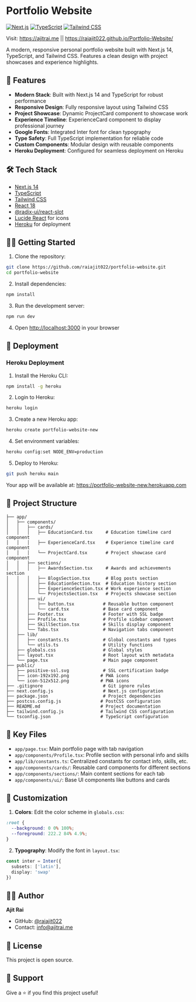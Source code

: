 # Portfolio Website

[![Next.js](https://img.shields.io/badge/Next.js-14-black)](https://nextjs.org/)
[![TypeScript](https://img.shields.io/badge/TypeScript-5.0-blue)](https://www.typescriptlang.org/)
[![Tailwind CSS](https://img.shields.io/badge/Tailwind-3.3-38B2AC)](https://tailwindcss.com/)

Visit: https://ajitrai.me
       || https://raiajit022.github.io/Portfolio-Website/

A modern, responsive personal portfolio website built with Next.js 14, TypeScript, and Tailwind CSS. Features a clean design with project showcases and experience highlights.

## 🚀 Features

- **Modern Stack**: Built with Next.js 14 and TypeScript for robust performance
- **Responsive Design**: Fully responsive layout using Tailwind CSS
- **Project Showcase**: Dynamic ProjectCard component to showcase work
- **Experience Timeline**: ExperienceCard component to display professional journey
- **Google Fonts**: Integrated Inter font for clean typography
- **Type Safety**: Full TypeScript implementation for reliable code
- **Custom Components**: Modular design with reusable components
- **Heroku Deployment**: Configured for seamless deployment on Heroku

## 🛠️ Tech Stack

- [Next.js 14](https://nextjs.org/)
- [TypeScript](https://www.typescriptlang.org/)
- [Tailwind CSS](https://tailwindcss.com/)
- [React 18](https://reactjs.org/)
- [@radix-ui/react-slot](https://www.radix-ui.com/)
- [Lucide React](https://lucide.dev/) for icons
- [Heroku](https://www.heroku.com/) for deployment

## 🏃‍♂️ Getting Started

1. Clone the repository:

```bash
git clone https://github.com/raiajit022/portfolio-website.git
cd portfolio-website
```

2. Install dependencies:

```bash
npm install
```

3. Run the development server:

```bash
npm run dev
```

4. Open [http://localhost:3000](http://localhost:3000) in your browser

## 📁 Deployment

### Heroku Deployment

1. Install the Heroku CLI:
```bash
npm install -g heroku
```

2. Login to Heroku:
```bash
heroku login
```

3. Create a new Heroku app:
```bash
heroku create portfolio-website-new
```

4. Set environment variables:
```bash
heroku config:set NODE_ENV=production
```

5. Deploy to Heroku:
```bash
git push heroku main
```

Your app will be available at: https://portfolio-website-new.herokuapp.com

## 📁 Project Structure

```
├── app/
│   ├── components/
│   │   ├── cards/
│   │   │   ├── EducationCard.tsx     # Education timeline card component
│   │   │   ├── ExperienceCard.tsx    # Experience timeline card component
│   │   │   └── ProjectCard.tsx       # Project showcase card component
│   │   ├── sections/
│   │   │   ├── AwardsSection.tsx     # Awards and achievements section
│   │   │   ├── BlogsSection.tsx      # Blog posts section
│   │   │   ├── EducationSection.tsx  # Education history section
│   │   │   ├── ExperienceSection.tsx # Work experience section
│   │   │   └── ProjectsSection.tsx   # Projects showcase section
│   │   ├── ui/
│   │   │   ├── button.tsx           # Reusable button component
│   │   │   └── card.tsx             # Base card component
│   │   ├── Footer.tsx               # Footer with SSL badge
│   │   ├── Profile.tsx              # Profile sidebar component
│   │   ├── SkillSection.tsx         # Skills display component
│   │   └── Tabs.tsx                 # Navigation tabs component
│   ├── lib/
│   │   ├── constants.ts             # Global constants and types
│   │   └── utils.ts                 # Utility functions
│   ├── globals.css                  # Global styles
│   ├── layout.tsx                   # Root layout with metadata
│   └── page.tsx                     # Main page component
├── public/
│   ├── positive-ssl.svg             # SSL certification badge
│   ├── icon-192x192.png            # PWA icons
│   └── icon-512x512.png            # PWA icons
├── .gitignore                       # Git ignore rules
├── next.config.js                   # Next.js configuration
├── package.json                     # Project dependencies
├── postcss.config.js               # PostCSS configuration
├── README.md                       # Project documentation
├── tailwind.config.js              # Tailwind CSS configuration
└── tsconfig.json                   # TypeScript configuration
```

## 🔧 Key Files

- `app/page.tsx`: Main portfolio page with tab navigation
- `app/components/Profile.tsx`: Profile section with personal info and skills
- `app/lib/constants.ts`: Centralized constants for contact info, skills, etc.
- `app/components/cards/`: Reusable card components for different sections
- `app/components/sections/`: Main content sections for each tab
- `app/components/ui/`: Base UI components like buttons and cards

## 🎨 Customization

1. **Colors**: Edit the color scheme in `globals.css`:

```css
:root {
  --background: 0 0% 100%;
  --foreground: 222.2 84% 4.9%;
}
```

2. **Typography**: Modify the font in `layout.tsx`:

```typescript
const inter = Inter({ 
  subsets: ['latin'],
  display: 'swap'
})
```

## 👨‍💻 Author

**Ajit Rai**
- GitHub: [@raiajit022](https://github.com/raiajit022)
- Contact: info@ajitrai.me

## 📄 License

This project is open source.
## 💫 Support

Give a ⭐️ if you find this project useful!
